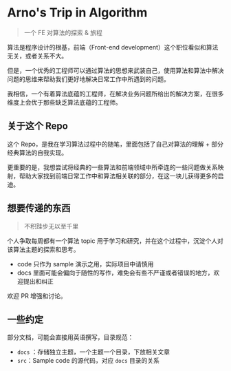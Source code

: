 # Arno's Trip in Algorithm

> 一个 FE 对算法的探索 & 旅程

算法是程序设计的根基，前端（Front-end development）这个职位看似和算法无关，或者关系不大。

但是，一个优秀的工程师可以通过算法的思想来武装自己，使用算法和算法中解决问题的思维来帮助我们更好地解决日常工作中所遇到的问题。

我相信，一个有着算法底蕴的工程师，在解决业务问题所给出的解决方案，在很多维度上会优于那些缺乏算法底蕴的工程师。

## 关于这个 Repo

这个 Repo，是我在学习算法过程中的随笔，里面包括了自己对算法的理解 + 部分经典算法的自我实现。

更重要的是，我想尝试将经典的一些算法和前端领域中所牵连的一些问题做关系映射，帮助大家找到前端日常工作中和算法相关联的部分，在这一块儿获得更多的启迪。


## 想要传递的东西

> 不积跬步无以至千里

个人争取每周都有一个算法 topic 用于学习和研究，并在这个过程中，沉淀个人对该算法主题的探索和思考。

- code 只作为 sample 演示之用，实际项目中请慎用
- docs 里面可能会偏向于随性的写作，难免会有些不严谨或者错误的地方，欢迎提出和纠正

欢迎 PR 增强和讨论。

## 一些约定

部分文档，可能会直接用英语撰写，目录规范：

- `docs` ：存储独立主题，一个主题一个目录，下放相关文章
- `src`：Sample code 的源代码，对应 `docs` 目录的关系
